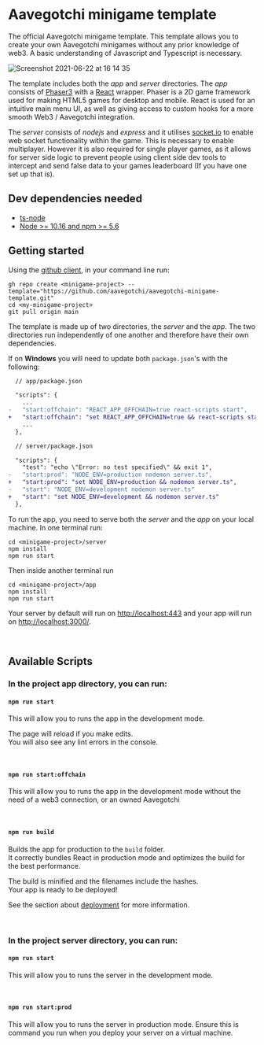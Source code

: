 # Aavegotchi minigame template

The official Aavegotchi minigame template. This template allows you to create your own Aavegotchi minigames without any prior knowledge of web3. A basic understanding of Javascript and Typescript is necessary.

![Screenshot 2021-06-22 at 16 14 35](https://user-images.githubusercontent.com/44173285/122954387-4c52dd00-d377-11eb-9e8d-3f76e064062c.png)

The template includes both the *app* and *server* directories. The *app* consists of [Phaser3](https://phaser.io/phaser3) with a [React](https://reactjs.org/) wrapper. Phaser is a 2D game framework used for making HTML5 games for desktop and mobile. React is used for an intuitive main menu UI, as well as giving access to custom hooks for a more smooth Web3 / Aavegotchi integration.

The *server* consists of *nodejs* and *express* and it utilises [socket.io](https://socket.io/) to enable web socket functionality within the game. This is necessary to enable multiplayer. However it is also required for single player games, as it allows for server side logic to prevent people using client side dev tools to intercept and send false data to your games leaderboard (If you have one set up that is).

## Dev dependencies needed

* [ts-node](https://github.com/TypeStrong/ts-node)
* [Node >= 10.16 and npm >= 5.6](https://nodejs.org/en/)

## Getting started

Using the [github client](https://cli.github.com/), in your command line run:
```
gh repo create <minigame-project> --template="https://github.com/aavegotchi/aavegotchi-minigame-template.git"
cd <my-minigame-project>
git pull origin main
```

The template is made up of two directories, the *server* and the *app*. The two directories run independently of one another and therefore have their own dependencies.

If on **Windows** you will need to update both `package.json`'s with the following:
```diff
  // app/package.json

  "scripts": {
    ...
-   "start:offchain": "REACT_APP_OFFCHAIN=true react-scripts start",
+   "start:offchain": "set REACT_APP_OFFCHAIN=true && react-scripts start",
    ...
  },
```

```diff
  // server/package.json

  "scripts": {
    "test": "echo \"Error: no test specified\" && exit 1",
-   "start:prod": "NODE_ENV=production nodemon server.ts",
+   "start:prod": "set NODE_ENV=production && nodemon server.ts",
-   "start": "NODE_ENV=development nodemon server.ts"
+   "start": "set NODE_ENV=development && nodemon server.ts"
  },
```

To run the app, you need to serve both the *server* and the *app* on your local machine. In one terminal run:
```
cd <minigame-project>/server
npm install
npm run start
```

Then inside another terminal run
```
cd <minigame-project>/app
npm install
npm run start
```

Your server by default will run on [http://localhost:443](http://localhost:443) and your app will run on [http://localhost:3000/](http://localhost:3000/).

<p>&nbsp;</p>

## Available Scripts

### In the project app directory, you can run:

#### `npm run start`

This will allow you to runs the app in the development mode.

The page will reload if you make edits.\
You will also see any lint errors in the console.

<p>&nbsp;</p>

#### `npm run start:offchain`

This will allow you to runs the app in the development mode without the need of a web3 connection, or an owned Aavegotchi

<p>&nbsp;</p>

#### `npm run build`

Builds the app for production to the `build` folder.\
It correctly bundles React in production mode and optimizes the build for the best performance.

The build is minified and the filenames include the hashes.\
Your app is ready to be deployed!

See the section about [deployment](https://facebook.github.io/create-react-app/docs/deployment) for more information.
<p>&nbsp;</p>


### In the project server directory, you can run:

#### `npm run start`

This will allow you to runs the server in the development mode.


<p>&nbsp;</p>

#### `npm run start:prod`

This will allow you to runs the server in production mode. Ensure this is command you run when you deploy your server on a virtual machine.


